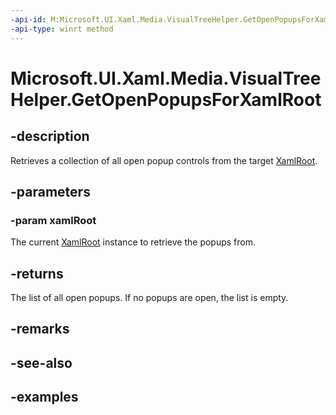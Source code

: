 ```yaml
---
-api-id: M:Microsoft.UI.Xaml.Media.VisualTreeHelper.GetOpenPopupsForXamlRoot(Microsoft.UI.Xaml.XamlRoot)
-api-type: winrt method
---
```


<!-- Method syntax.
public IVectorView<Popup> VisualTreeHelper.GetOpenPopupsForXamlRoot(XamlRoot xamlRoot)
-->

# Microsoft.UI.Xaml.Media.VisualTreeHelper.GetOpenPopupsForXamlRoot

## -description

Retrieves a collection of all open popup controls from the target [XamlRoot](../microsoft.ui.xaml/xamlroot.md).

## -parameters
### -param xamlRoot

The current [XamlRoot](../microsoft.ui.xaml/xamlroot.md) instance to retrieve the popups from.

## -returns

The list of all open popups. If no popups are open, the list is empty.

## -remarks

## -see-also

## -examples

